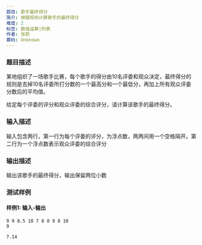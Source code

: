 ```yaml
---
题目: 歌手最终得分
简介: 根据规则计算歌手的最终得分
难度: 2
标签: 数值运算|列表
作者: 张莉
慕码: Unknown
---
```


### 题目描述

某地组织了一场歌手比赛，每个歌手的得分由10名评委和观众决定，最终得分的规则是去掉10名评委所打分数的一个最高分和一个最低分，再加上所有观众评委分数后的平均值。

给定每个评委的评分和观众评委的综合评分，请计算该歌手的最终得分。

### 输入描述

输入包含两行，第一行为每个评委的评分，为浮点数，两两间用一个空格隔开。第二行为一个浮点数表示观众评委的综合评分

### 输出描述

输出该歌手的最终得分，输出保留两位小数

### 测试样例

#### 样例1: 输入-输出

```
9 9 8.5 10 7 8 8 9 8 10
9
```

```
7.14
```

